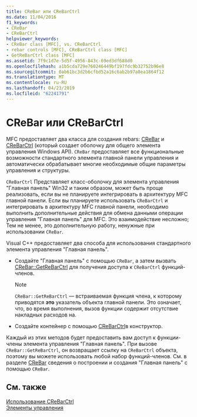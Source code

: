 ```yaml
---
title: CReBar или CReBarCtrl
ms.date: 11/04/2016
f1_keywords:
- CReBar
- CReBarCtrl
helpviewer_keywords:
- CReBar class [MFC], vs. CReBarCtrl
- rebar controls [MFC], CReBarCtrl class [MFC]
- GetReBarCtrl class [MFC]
ms.assetid: 7f9c1d7e-5d5f-4956-843c-69ed3df688d0
ms.openlocfilehash: a1b5cda729e760246449bf197fdc9b32752b96e8
ms.sourcegitcommit: 0ab61bc3d2b6cfbd52a16c6ab2b97a8ea1864f12
ms.translationtype: MT
ms.contentlocale: ru-RU
ms.lasthandoff: 04/23/2019
ms.locfileid: "62241791"
---
```

# <a name="crebar-vs-crebarctrl"></a>CReBar или CReBarCtrl

MFC предоставляет два класса для создания rebars: [CReBar](../mfc/reference/crebar-class.md) и [CReBarCtrl](../mfc/reference/crebarctrl-class.md) (который создает оболочку для общего элемента управления Windows API). `CReBar` предоставляет все функциональные возможности стандартного элемента главной панели управления и автоматически обрабатывает многие необходимые общие параметры управления и структуры.

`CReBarCtrl` Представляет класс-оболочку для элемента управления "Главная панель" Win32 и таким образом, может быть проще реализовать, если вы не планируете интегрировать в архитектуру MFC главной панели. Если вы планируете использовать `CReBarCtrl` и интегрировать в архитектуру MFC главной панели, необходимо выполнить дополнительные действия для обмена данными операции управления "Главная панель" для MFC. Это взаимодействие несложно; Тем не менее, это дополнительную работу, ненужные при использовании `CReBar`.

Visual C++ предоставляет два способа для использования стандартного элемента управления "Главная панель".

- Создайте "Главная панель" с помощью `CReBar`, а затем вызвать [CReBar::GetReBarCtrl](../mfc/reference/crebar-class.md#getrebarctrl) для получения доступа к `CReBarCtrl` функций-членов.

    > [!NOTE]
    >  `CReBar::GetReBarCtrl` — встраиваемая функция члена, к которому приводятся **это** указатель объекта главной панели. Это означает, что, во время выполнения, вызов функции содержит отсутствие накладных расходов на.

- Создайте контейнер с помощью [CReBarCtrl](../mfc/reference/crebarctrl-class.md)в конструктор.

Каждый из этих методов будет предоставить вам доступ к функции-члены элемента управления "Главная панель". При вызове `CReBar::GetReBarCtrl`, он возвращает ссылку на `CReBarCtrl` объекта, поэтому вы можете использовать любой набор функций-членов. См. в разделе [CReBar](../mfc/reference/crebar-class.md) сведения о построении и создания "Главная панель" с помощью `CReBar`.

## <a name="see-also"></a>См. также

[Использование CReBarCtrl](../mfc/using-crebarctrl.md)<br/>
[Элементы управления](../mfc/controls-mfc.md)
